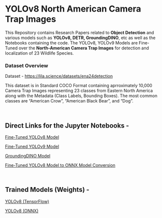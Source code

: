# YOLOv8 North American Camera Trap Images

This Repository contains Research Papers related to **Object Detection** and various models such as **YOLOv8, DETR, GroundingDINO**, etc as well as the Notebooks containing the code.
The YOLOv8, YOLOv9 Models are Fine-Tuned over the **North-American Camera Trap Images** for detection and localization of 23 Wildlife Species.

### Dataset Overview

Dataset - https://lila.science/datasets/ena24detection

This dataset is in Standard COCO Format containing aprroximately 10,000 Camera Trap Images representing 23 classes from Eastern North America along with the Metadata (Class Labels, Bounding Boxes). The most common classes are “American Crow”, “American Black Bear”, and “Dog”.

<br>

## Direct Links for the Jupyter Notebooks -


[Fine-Tuned YOLOv8 Model](Jupyter%20Notebooks/YOLOv8/YOLOv8%20Object%20Detection.ipynb)

[Fine-Tuned YOLOv9 Model](Jupyter%20Notebooks/YOLOv9/YOLOv9%20Object%20Detection.ipynb)

[GroundingDINO Model](Jupyter%20Notebooks/GroundingDINO/GroundingDINO_Object_Detection.ipynb)

[Fine-Tuned YOLOv8 Model to ONNX Model Conversion](Jupyter%20Notebooks/ONNX/YOLOv8_Model_Conversion_ONNX.ipynb)

<br>

## Trained Models (Weights) -


[YOLOv8 (TensorFlow)](Model%20Weights/best.pt)

[YOLOv8 (ONNX)](Model%20Weights/best.onnx)
